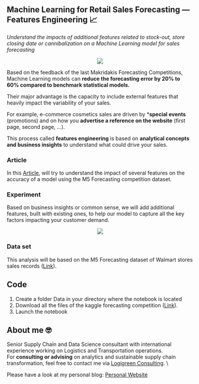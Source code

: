 ## Machine Learning for Retail Sales Forecasting — Features Engineering 📈
*Understand the impacts of additional features related to stock-out, store closing date or cannibalization on a Machine Learning model for sales forecasting*

<p align="center">
  <img align="center" src="https://miro.medium.com/max/1280/1*C6QjcwkJGUmw0sot8pd4Cw.png">
</p>

Based on the feedback of the last Makridakis Forecasting Competitions, Machine Learning models can **reduce the forecasting error by 20% to 60% compared to
benchmark statistical models.**

Their major advantage is the capacity to include external features that heavily impact the variability of your sales.

For example, e-commerce cosmetics sales are driven by ***special events** (promotions) and on how you **advertise a reference on the website** (first page, second page, …).

This process called **features engineering** is based on **analytical concepts and business insights** to understand what could drive your sales.

### Article
In this [Article](https://s-saci95.medium.com/machine-learning-for-retail-sales-forecasting-features-engineering-4edfee7c9cbc), will try to understand the impact of 
several features on the accuracy of a model using the M5 Forecasting competition dataset.

### Experiment
Based on business insights or common sense, we will add additional features, built with existing ones, to help our model to capture all the key factors 
impacting your customer demand.

<p align="center">
  <img align="center" src="https://miro.medium.com/max/700/1*PBsf-z8n_DrMaCEtaKkhXQ.png">
</p>

### Data set
This analysis will be based on the M5 Forecasting dataset of Walmart stores sales records ([Link](
https://www.kaggle.com/c/m5-forecasting-accuracy)).

## Code
1. Create a folder Data in your directory where the notebook is located
2. Download all the files of the kaggle forecasting competition ([Link](
https://www.kaggle.com/c/m5-forecasting-accuracy)).
3. Launch the notebook

## About me 🤓
Senior Supply Chain and Data Science consultant with international experience working on Logistics and Transportation operations. \
For **consulting or advising** on analytics and sustainable supply chain transformation, feel free to contact me via [Logigreen Consulting](https://wwww.logi-green.com/). \

Please have a look at my personal blog: [Personal Website](https://samirsaci.com)

